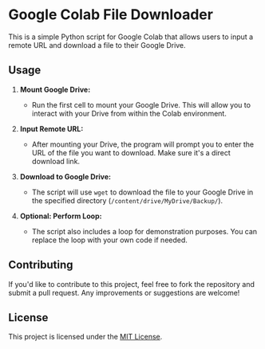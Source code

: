 
# Google Colab File Downloader

This is a simple Python script for Google Colab that allows users to input a remote URL and download a file to their Google Drive.

## Usage

1. **Mount Google Drive:**
   - Run the first cell to mount your Google Drive. This will allow you to interact with your Drive from within the Colab environment.

2. **Input Remote URL:**
   - After mounting your Drive, the program will prompt you to enter the URL of the file you want to download. Make sure it's a direct download link.

3. **Download to Google Drive:**
   - The script will use `wget` to download the file to your Google Drive in the specified directory (`/content/drive/MyDrive/Backup/`).

4. **Optional: Perform Loop:**
   - The script also includes a loop for demonstration purposes. You can replace the loop with your own code if needed.


## Contributing

If you'd like to contribute to this project, feel free to fork the repository and submit a pull request. Any improvements or suggestions are welcome!

## License

This project is licensed under the [MIT License](LICENSE).
